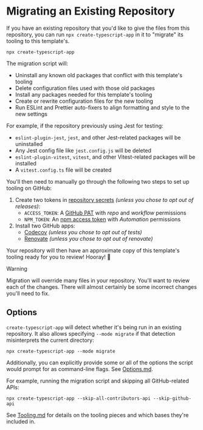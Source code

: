 # Migrating an Existing Repository

If you have an existing repository that you'd like to give the files from this repository, you can run `npx create-typescript-app` in it to "migrate" its tooling to this template's.

```shell
npx create-typescript-app
```

The migration script will:

- Uninstall any known old packages that conflict with this template's tooling
- Delete configuration files used with those old packages
- Install any packages needed for this template's tooling
- Create or rewrite configuration files for the new tooling
- Run ESLint and Prettier auto-fixers to align formatting and style to the new settings

For example, if the repository previously using Jest for testing:

- `eslint-plugin-jest`, `jest`, and other Jest-related packages will be uninstalled
- Any Jest config file like `jest.config.js` will be deleted
- `eslint-plugin-vitest`, `vitest`, and other Vitest-related packages will be installed
- A `vitest.config.ts` file will be created

You'll then need to manually go through the following two steps to set up tooling on GitHub:

1. Create two tokens in [repository secrets](https://docs.github.com/en/actions/security-guides/encrypted-secrets) _(unless you chose to opt out of releases)_:
   - `ACCESS_TOKEN`: A [GitHub PAT](https://github.com/settings/tokens/new) with _repo_ and _workflow_ permissions
   - `NPM_TOKEN`: An [npm access token](https://docs.npmjs.com/creating-and-viewing-access-tokens/) with _Automation_ permissions
2. Install two GitHub apps:
   - [Codecov](https://github.com/marketplace/codecov) _(unless you chose to opt out of tests)_
   - [Renovate](https://github.com/marketplace/renovate) _(unless you chose to opt out of renovate)_

Your repository will then have an approximate copy of this template's tooling ready for you to review!
Hooray! 🥳

> [!WARNING]
> Migration will override many files in your repository.
> You'll want to review each of the changes.
> There will almost certainly be some incorrect changes you'll need to fix.

## Options

`create-typescript-app` will detect whether it's being run in an existing repository.
It also allows specifying `--mode migrate` if that detection misinterprets the current directory:

```shell
npx create-typescript-app --mode migrate
```

Additionally, you can explicitly provide some or all of the options the script would prompt for as command-line flags.
See [Options.md](./Options.md).

For example, running the migration script and skipping all GitHub-related APIs:

```shell
npx create-typescript-app --skip-all-contributors-api --skip-github-api
```

See [Tooling.md](./Tooling.md) for details on the tooling pieces and which bases they're included in.
